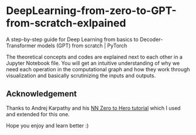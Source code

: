 # DeepLearning-from-zero-to-GPT-from-scratch-exlpained
A step-by-step guide for Deep Learning from basics to Decoder-Transformer models (GPT) from scratch | PyTorch

The theoretical concepts and codes are explained next to each other in a Jupyter Notebook file. You will get an intuitive understanding of why we need each operation in the computational graph and how they work through visualization and basically scrutinizing the inputs and outputs.

## Acknowledgement
Thanks to Andrej Karpathy and his [NN Zero to Hero tutorial](https://karpathy.ai/zero-to-hero.html) which I used and extended for this one.

Hope you enjoy and learn better :)
